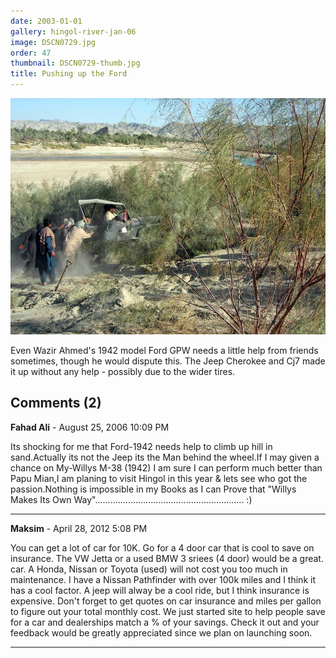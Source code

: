 ```yaml
---
date: 2003-01-01
gallery: hingol-river-jan-06
image: DSCN0729.jpg
order: 47
thumbnail: DSCN0729-thumb.jpg
title: Pushing up the Ford
---
```


![Pushing up the Ford](./DSCN0729.jpg)

Even Wazir Ahmed's 1942 model Ford GPW needs a little help from friends sometimes, though he would dispute this. The Jeep Cherokee and Cj7 made it up without any help - possibly due to the wider tires.

<div id="comments">

## Comments (2)

**Fahad Ali** - August 25, 2006 10:09 PM

Its shocking for me that Ford-1942 needs help to climb up hill in sand.Actually its not the Jeep its the Man behind the wheel.If I may given a chance on My-Willys M-38 (1942) I am sure I can perform much better than Papu Mian,I am planing to visit Hingol in this year & lets see who got the passion.Nothing is impossible in my Books as I can Prove that "Willys Makes Its Own Way"........................................................... :)

---

**Maksim** - April 28, 2012  5:08 PM

You can get a lot of car for 10K. Go for a 4 door car that is cool to save on insurance. The VW Jetta or a used BMW 3 sriees (4 door) would be a great. car. A Honda, Nissan or Toyota (used) will not cost you too much in maintenance. I have a Nissan Pathfinder with over 100k miles and I think it has a cool factor. A jeep will alway be a cool ride, but I think insurance is expensive. Don't forget to get quotes on car insurance and miles per gallon to figure out your total monthly cost. We just started site to help people save for a car and dealerships match a % of your savings. Check it out and your feedback would be greatly appreciated since we plan on launching soon.

---

</div>